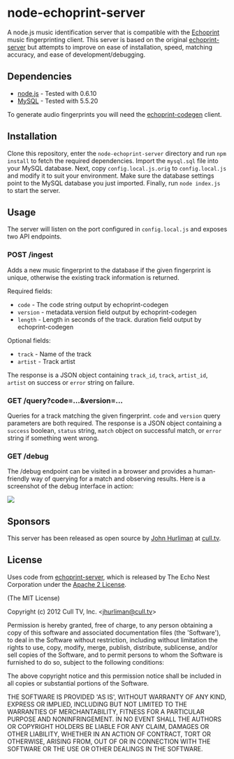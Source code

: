 # node-echoprint-server #

A node.js music identification server that is compatible with the 
[Echoprint](http://echoprint.me/) music fingerprinting client. This server is 
based on the original 
[echoprint-server](https://github.com/echonest/echoprint-server) but attempts 
to improve on ease of installation, speed, matching accuracy, and ease of 
development/debugging.

## Dependencies ##

* [node.js](http://nodejs.org/) - Tested with 0.6.10
* [MySQL](http://mysql.com/) - Tested with 5.5.20

To generate audio fingerprints you will need the 
[echoprint-codegen](https://github.com/echonest/echoprint-codegen) client.

## Installation ##

Clone this repository, enter the `node-echoprint-server` directory and run 
`npm install` to fetch the required dependencies. Import the `mysql.sql` file 
into your MySQL database. Next, copy `config.local.js.orig` to 
`config.local.js` and modify it to suit your environment. Make sure the 
database settings point to the MySQL database you just imported. Finally, run 
`node index.js` to start the server.

## Usage ##

The server will listen on the port configured in `config.local.js` and exposes 
two API endpoints.

### POST /ingest

Adds a new music fingerprint to the database if the given fingerprint is 
unique, otherwise the existing track information is returned.

Required fields:

* `code` - The code string output by echoprint-codegen
* `version` - metadata.version field output by echoprint-codegen
* `length` - Length in seconds of the track. duration field output by 
   echoprint-codegen

Optional fields:

* `track` - Name of the track
* `artist` - Track artist

The response is a JSON object containing `track_id`, `track`, `artist_id`, 
`artist` on success or `error` string on failure.
 
### GET /query?code=...&version=...

Queries for a track matching the given fingerprint. `code` and `version` 
query parameters are both required. The response is a JSON object 
containing a `success` boolean, `status` string, `match` object on 
successful match, or `error` string if something went wrong.

### GET /debug

The /debug endpoint can be visited in a browser and provides a human-friendly 
way of querying for a match and observing results. Here is a screenshot of the 
debug interface in action:

![](https://github.com/jhurliman/node-echoprint-server/raw/master/docs/node-echoprint-debug01.png)

## Sponsors ##

This server has been released as open source by 
[John Hurliman](http://jhurliman.org/) at [cull.tv](http://cull.tv).

## License ##

Uses code from 
[echoprint-server](https://github.com/echonest/echoprint-server), which is 
released by The Echo Nest Corporation under the 
[Apache 2 License](https://github.com/echonest/echoprint-server/blob/master/LICENSE).

(The MIT License)

Copyright (c) 2012 Cull TV, Inc. &lt;jhurliman@cull.tv&gt;

Permission is hereby granted, free of charge, to any person obtaining
a copy of this software and associated documentation files (the
'Software'), to deal in the Software without restriction, including
without limitation the rights to use, copy, modify, merge, publish,
distribute, sublicense, and/or sell copies of the Software, and to
permit persons to whom the Software is furnished to do so, subject to
the following conditions:

The above copyright notice and this permission notice shall be
included in all copies or substantial portions of the Software.

THE SOFTWARE IS PROVIDED 'AS IS', WITHOUT WARRANTY OF ANY KIND,
EXPRESS OR IMPLIED, INCLUDING BUT NOT LIMITED TO THE WARRANTIES OF
MERCHANTABILITY, FITNESS FOR A PARTICULAR PURPOSE AND NONINFRINGEMENT.
IN NO EVENT SHALL THE AUTHORS OR COPYRIGHT HOLDERS BE LIABLE FOR ANY
CLAIM, DAMAGES OR OTHER LIABILITY, WHETHER IN AN ACTION OF CONTRACT,
TORT OR OTHERWISE, ARISING FROM, OUT OF OR IN CONNECTION WITH THE
SOFTWARE OR THE USE OR OTHER DEALINGS IN THE SOFTWARE.

